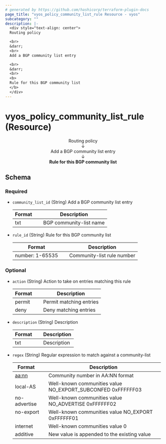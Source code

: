 ```yaml
---
# generated by https://github.com/hashicorp/terraform-plugin-docs
page_title: "vyos_policy_community_list_rule Resource - vyos"
subcategory: ""
description: |-
  <div style="text-align: center">
  Routing policy

  <br>
  &darr;
  <br>
  Add a BGP community list entry

  <br>
  &darr;
  <br>
  <b>
  Rule for this BGP community list
  </b>
  </div>
---
```


# vyos_policy_community_list_rule (Resource)

<div style="text-align: center">
Routing policy

<br>
&darr;
<br>
Add a BGP community list entry

<br>
&darr;
<br>
<b>
Rule for this BGP community list
</b>
</div>



<!-- schema generated by tfplugindocs -->
## Schema

### Required

- `community_list_id` (String) Add a BGP community list entry

    |  Format &emsp; | Description  |
    |----------|---------------|
    |  txt  &emsp; |  BGP community-list name  |
- `rule_id` (String) Rule for this BGP community list

    |  Format &emsp; | Description  |
    |----------|---------------|
    |  number: 1-65535  &emsp; |  Community-list rule number  |

### Optional

- `action` (String) Action to take on entries matching this rule

    |  Format &emsp; | Description  |
    |----------|---------------|
    |  permit  &emsp; |  Permit matching entries  |
    |  deny  &emsp; |  Deny matching entries  |
- `description` (String) Description

    |  Format &emsp; | Description  |
    |----------|---------------|
    |  txt  &emsp; |  Description  |
- `regex` (String) Regular expression to match against a community-list

    |  Format &emsp; | Description  |
    |----------|---------------|
    |  <aa:nn>  &emsp; |  Community number in AA:NN format  |
    |  local-AS  &emsp; |  Well-known communities value NO_EXPORT_SUBCONFED 0xFFFFFF03  |
    |  no-advertise  &emsp; |  Well-known communities value NO_ADVERTISE 0xFFFFFF02  |
    |  no-export  &emsp; |  Well-known communities value NO_EXPORT 0xFFFFFF01  |
    |  internet  &emsp; |  Well-known communities value 0  |
    |  additive  &emsp; |  New value is appended to the existing value  |
